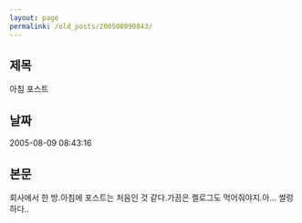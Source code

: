 ```yaml
---
layout: page
permalink: /old_posts/200508090843/
---
```


## 제목
아침 포스트

## 날짜
2005-08-09 08:43:16

## 본문
회사에서 한 방.아침에 포스트는 처음인 것 같다.가끔은 켈로그도 먹어줘야지.아... 썰렁하다..